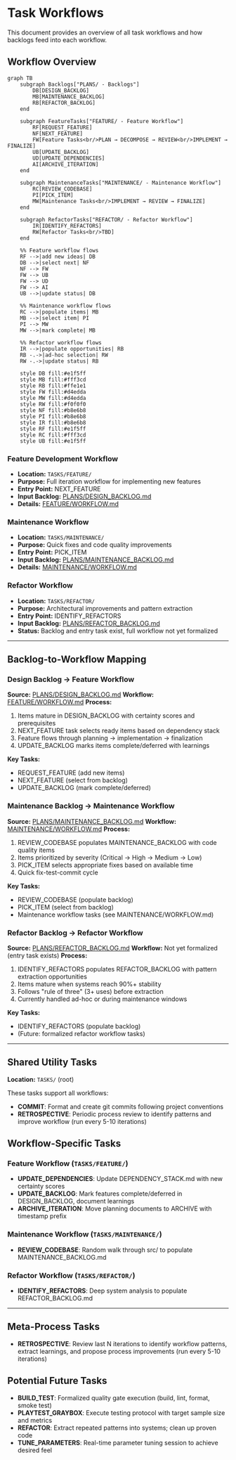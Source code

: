 # Task Workflows

This document provides an overview of all task workflows and how backlogs feed into each workflow.

## Workflow Overview

```mermaid
graph TB
    subgraph Backlogs["PLANS/ - Backlogs"]
        DB[DESIGN_BACKLOG]
        MB[MAINTENANCE_BACKLOG]
        RB[REFACTOR_BACKLOG]
    end

    subgraph FeatureTasks["FEATURE/ - Feature Workflow"]
        RF[REQUEST_FEATURE]
        NF[NEXT_FEATURE]
        FW[Feature Tasks<br/>PLAN → DECOMPOSE → REVIEW<br/>IMPLEMENT → FINALIZE]
        UB[UPDATE_BACKLOG]
        UD[UPDATE_DEPENDENCIES]
        AI[ARCHIVE_ITERATION]
    end

    subgraph MaintenanceTasks["MAINTENANCE/ - Maintenance Workflow"]
        RC[REVIEW_CODEBASE]
        PI[PICK_ITEM]
        MW[Maintenance Tasks<br/>IMPLEMENT → REVIEW → FINALIZE]
    end

    subgraph RefactorTasks["REFACTOR/ - Refactor Workflow"]
        IR[IDENTIFY_REFACTORS]
        RW[Refactor Tasks<br/>TBD]
    end

    %% Feature workflow flows
    RF -->|add new ideas| DB
    DB -->|select next| NF
    NF --> FW
    FW --> UB
    FW --> UD
    FW --> AI
    UB -->|update status| DB

    %% Maintenance workflow flows
    RC -->|populate items| MB
    MB -->|select item| PI
    PI --> MW
    MW -->|mark complete| MB

    %% Refactor workflow flows
    IR -->|populate opportunities| RB
    RB -.->|ad-hoc selection| RW
    RW -.->|update status| RB

    style DB fill:#e1f5ff
    style MB fill:#fff3cd
    style RB fill:#ffe1e1
    style FW fill:#d4edda
    style MW fill:#d4edda
    style RW fill:#f0f0f0
    style NF fill:#b8e6b8
    style PI fill:#b8e6b8
    style IR fill:#b8e6b8
    style RF fill:#e1f5ff
    style RC fill:#fff3cd
    style UB fill:#e1f5ff
```

### Feature Development Workflow
- **Location:** `TASKS/FEATURE/`
- **Purpose:** Full iteration workflow for implementing new features
- **Entry Point:** NEXT_FEATURE
- **Input Backlog:** [PLANS/DESIGN_BACKLOG.md](../PLANS/DESIGN_BACKLOG.md)
- **Details:** [FEATURE/WORKFLOW.md](FEATURE/WORKFLOW.md)

### Maintenance Workflow
- **Location:** `TASKS/MAINTENANCE/`
- **Purpose:** Quick fixes and code quality improvements
- **Entry Point:** PICK_ITEM
- **Input Backlog:** [PLANS/MAINTENANCE_BACKLOG.md](../PLANS/MAINTENANCE_BACKLOG.md)
- **Details:** [MAINTENANCE/WORKFLOW.md](MAINTENANCE/WORKFLOW.md)

### Refactor Workflow
- **Location:** `TASKS/REFACTOR/`
- **Purpose:** Architectural improvements and pattern extraction
- **Entry Point:** IDENTIFY_REFACTORS
- **Input Backlog:** [PLANS/REFACTOR_BACKLOG.md](../PLANS/REFACTOR_BACKLOG.md)
- **Status:** Backlog and entry task exist, full workflow not yet formalized

---

## Backlog-to-Workflow Mapping

### Design Backlog → Feature Workflow
**Source:** [PLANS/DESIGN_BACKLOG.md](../PLANS/DESIGN_BACKLOG.md)
**Workflow:** [FEATURE/WORKFLOW.md](FEATURE/WORKFLOW.md)
**Process:**
1. Items mature in DESIGN_BACKLOG with certainty scores and prerequisites
2. NEXT_FEATURE task selects ready items based on dependency stack
3. Feature flows through planning → implementation → finalization
4. UPDATE_BACKLOG marks items complete/deferred with learnings

**Key Tasks:**
- REQUEST_FEATURE (add new items)
- NEXT_FEATURE (select from backlog)
- UPDATE_BACKLOG (mark complete/deferred)

### Maintenance Backlog → Maintenance Workflow
**Source:** [PLANS/MAINTENANCE_BACKLOG.md](../PLANS/MAINTENANCE_BACKLOG.md)
**Workflow:** [MAINTENANCE/WORKFLOW.md](MAINTENANCE/WORKFLOW.md)
**Process:**
1. REVIEW_CODEBASE populates MAINTENANCE_BACKLOG with code quality items
2. Items prioritized by severity (Critical → High → Medium → Low)
3. PICK_ITEM selects appropriate fixes based on available time
4. Quick fix-test-commit cycle

**Key Tasks:**
- REVIEW_CODEBASE (populate backlog)
- PICK_ITEM (select from backlog)
- Maintenance workflow tasks (see MAINTENANCE/WORKFLOW.md)

### Refactor Backlog → Refactor Workflow
**Source:** [PLANS/REFACTOR_BACKLOG.md](../PLANS/REFACTOR_BACKLOG.md)
**Workflow:** Not yet formalized (entry task exists)
**Process:**
1. IDENTIFY_REFACTORS populates REFACTOR_BACKLOG with pattern extraction opportunities
2. Items mature when systems reach 90%+ stability
3. Follows "rule of three" (3+ uses) before extraction
4. Currently handled ad-hoc or during maintenance windows

**Key Tasks:**
- IDENTIFY_REFACTORS (populate backlog)
- (Future: formalized refactor workflow tasks)

---

## Shared Utility Tasks

**Location:** `TASKS/` (root)

These tasks support all workflows:

- **COMMIT**: Format and create git commits following project conventions
- **RETROSPECTIVE**: Periodic process review to identify patterns and improve workflow (run every 5-10 iterations)

## Workflow-Specific Tasks

### Feature Workflow (`TASKS/FEATURE/`)
- **UPDATE_DEPENDENCIES**: Update DEPENDENCY_STACK.md with new certainty scores
- **UPDATE_BACKLOG**: Mark features complete/deferred in DESIGN_BACKLOG, document learnings
- **ARCHIVE_ITERATION**: Move planning documents to ARCHIVE with timestamp prefix

### Maintenance Workflow (`TASKS/MAINTENANCE/`)
- **REVIEW_CODEBASE**: Random walk through src/ to populate MAINTENANCE_BACKLOG.md

### Refactor Workflow (`TASKS/REFACTOR/`)
- **IDENTIFY_REFACTORS**: Deep system analysis to populate REFACTOR_BACKLOG.md

---

## Meta-Process Tasks

- **RETROSPECTIVE**: Review last N iterations to identify workflow patterns, extract learnings, and propose process improvements (run every 5-10 iterations)

## Potential Future Tasks

- **BUILD_TEST**: Formalized quality gate execution (build, lint, format, smoke test)
- **PLAYTEST_GRAYBOX**: Execute testing protocol with target sample size and metrics
- **REFACTOR**: Extract repeated patterns into systems; clean up proven code
- **TUNE_PARAMETERS**: Real-time parameter tuning session to achieve desired feel

